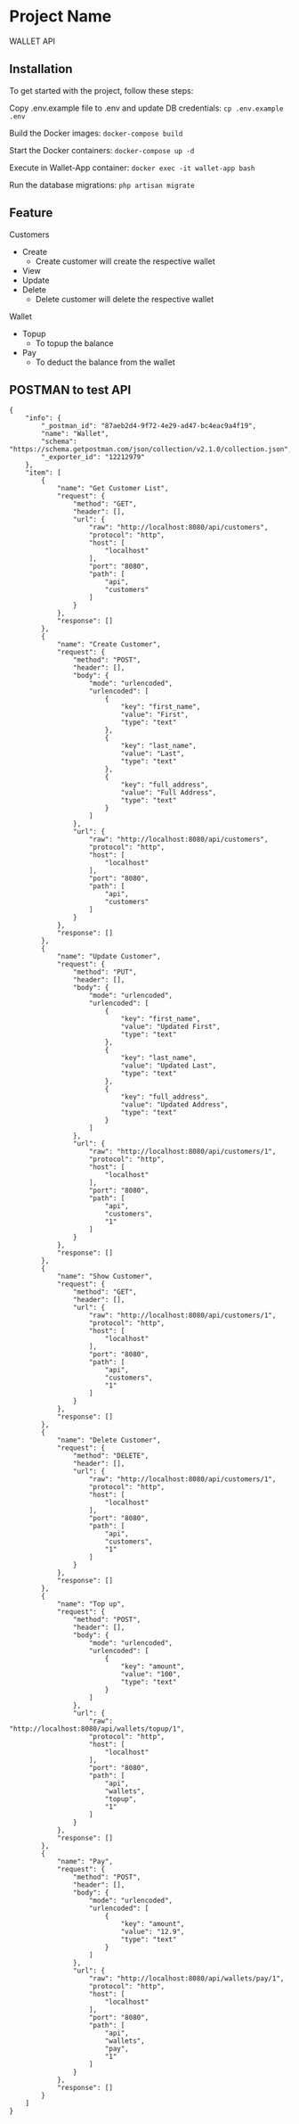 # Project Name
WALLET API

## Installation
To get started with the project, follow these steps:

Copy .env.example file to .env and update DB credentials:
```cp .env.example .env```

Build the Docker images:
```docker-compose build```

Start the Docker containers:
```docker-compose up -d```

Execute in Wallet-App container:
```docker exec -it wallet-app bash```

Run the database migrations:
```php artisan migrate```

## Feature
Customers
- Create
  - Create customer will create the respective wallet
- View
- Update
- Delete
  - Delete customer will delete the respective wallet

Wallet
- Topup
  - To topup the balance
- Pay
  - To deduct the balance from the wallet

## POSTMAN to test API
```
{
	"info": {
		"_postman_id": "87aeb2d4-9f72-4e29-ad47-bc4eac9a4f19",
		"name": "Wallet",
		"schema": "https://schema.getpostman.com/json/collection/v2.1.0/collection.json",
		"_exporter_id": "12212979"
	},
	"item": [
		{
			"name": "Get Customer List",
			"request": {
				"method": "GET",
				"header": [],
				"url": {
					"raw": "http://localhost:8080/api/customers",
					"protocol": "http",
					"host": [
						"localhost"
					],
					"port": "8080",
					"path": [
						"api",
						"customers"
					]
				}
			},
			"response": []
		},
		{
			"name": "Create Customer",
			"request": {
				"method": "POST",
				"header": [],
				"body": {
					"mode": "urlencoded",
					"urlencoded": [
						{
							"key": "first_name",
							"value": "First",
							"type": "text"
						},
						{
							"key": "last_name",
							"value": "Last",
							"type": "text"
						},
						{
							"key": "full_address",
							"value": "Full Address",
							"type": "text"
						}
					]
				},
				"url": {
					"raw": "http://localhost:8080/api/customers",
					"protocol": "http",
					"host": [
						"localhost"
					],
					"port": "8080",
					"path": [
						"api",
						"customers"
					]
				}
			},
			"response": []
		},
		{
			"name": "Update Customer",
			"request": {
				"method": "PUT",
				"header": [],
				"body": {
					"mode": "urlencoded",
					"urlencoded": [
						{
							"key": "first_name",
							"value": "Updated First",
							"type": "text"
						},
						{
							"key": "last_name",
							"value": "Updated Last",
							"type": "text"
						},
						{
							"key": "full_address",
							"value": "Updated Address",
							"type": "text"
						}
					]
				},
				"url": {
					"raw": "http://localhost:8080/api/customers/1",
					"protocol": "http",
					"host": [
						"localhost"
					],
					"port": "8080",
					"path": [
						"api",
						"customers",
						"1"
					]
				}
			},
			"response": []
		},
		{
			"name": "Show Customer",
			"request": {
				"method": "GET",
				"header": [],
				"url": {
					"raw": "http://localhost:8080/api/customers/1",
					"protocol": "http",
					"host": [
						"localhost"
					],
					"port": "8080",
					"path": [
						"api",
						"customers",
						"1"
					]
				}
			},
			"response": []
		},
		{
			"name": "Delete Customer",
			"request": {
				"method": "DELETE",
				"header": [],
				"url": {
					"raw": "http://localhost:8080/api/customers/1",
					"protocol": "http",
					"host": [
						"localhost"
					],
					"port": "8080",
					"path": [
						"api",
						"customers",
						"1"
					]
				}
			},
			"response": []
		},
		{
			"name": "Top up",
			"request": {
				"method": "POST",
				"header": [],
				"body": {
					"mode": "urlencoded",
					"urlencoded": [
						{
							"key": "amount",
							"value": "100",
							"type": "text"
						}
					]
				},
				"url": {
					"raw": "http://localhost:8080/api/wallets/topup/1",
					"protocol": "http",
					"host": [
						"localhost"
					],
					"port": "8080",
					"path": [
						"api",
						"wallets",
						"topup",
						"1"
					]
				}
			},
			"response": []
		},
		{
			"name": "Pay",
			"request": {
				"method": "POST",
				"header": [],
				"body": {
					"mode": "urlencoded",
					"urlencoded": [
						{
							"key": "amount",
							"value": "12.9",
							"type": "text"
						}
					]
				},
				"url": {
					"raw": "http://localhost:8080/api/wallets/pay/1",
					"protocol": "http",
					"host": [
						"localhost"
					],
					"port": "8080",
					"path": [
						"api",
						"wallets",
						"pay",
						"1"
					]
				}
			},
			"response": []
		}
	]
}
```
